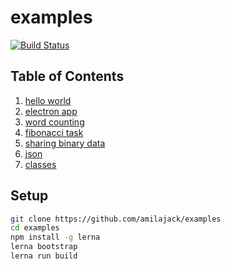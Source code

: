 # examples

[![Build Status](https://travis-ci.com/amilajack/examples.svg?branch=master)](https://travis-ci.com/amilajack/examples)

## Table of Contents

1. [hello world](https://github.com/amilajack/neon-examples/tree/master/hello-world)
2. [electron app](https://github.com/amilajack/neon-examples/tree/master/electron-app)
3. [word counting](https://github.com/amilajack/neon-examples/tree/master/word-counting)
4. [fibonacci task](https://github.com/amilajack/neon-examples/tree/master/fibonacci-task)
5. [sharing binary data](https://github.com/amilajack/neon-examples/tree/master/sharing-binary-data)
6. [json](https://github.com/amilajack/neon-examples/tree/master/json)
7. [classes](https://github.com/amilajack/neon-examples/tree/master/classes)

## Setup

```bash
git clone https://github.com/amilajack/examples
cd examples
npm install -g lerna
lerna bootstrap
lerna run build
```
